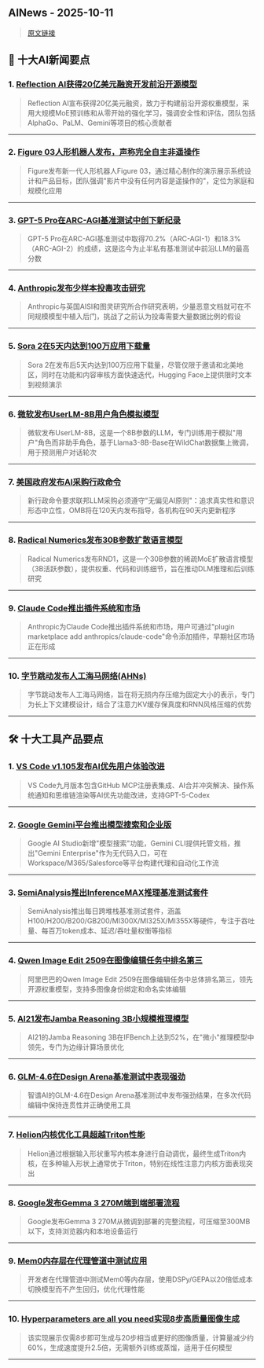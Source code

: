 ## AINews - 2025-10-11

> [原文链接](https://news.smol.ai/issues/25-10-09-state-of-ai/)

## 📰 十大AI新闻要点

### 1. [Reflection AI获得20亿美元融资开发前沿开源模型](https://x.com/reflection_ai/status/1976304405369520242)
> Reflection AI宣布获得20亿美元融资，致力于构建前沿开源权重模型，采用大规模MoE预训练和从零开始的强化学习，强调安全性和评估，团队包括AlphaGo、PaLM、Gemini等项目的核心贡献者

---

### 2. [Figure 03人形机器人发布，声称完全自主非遥操作](https://twitter.com/Figure_robot/status/1976272678618308864)
> Figure发布新一代人形机器人Figure 03，通过精心制作的演示展示系统设计和产品目标，团队强调"影片中没有任何内容是遥操作的"，定位为家庭和规模化应用

---

### 3. [GPT-5 Pro在ARC-AGI基准测试中创下新纪录](https://twitter.com/arcprize/status/1976329182893441209)
> GPT-5 Pro在ARC-AGI基准测试中取得70.2%（ARC-AGI-1）和18.3%（ARC-AGI-2）的成绩，这是迄今为止半私有基准测试中前沿LLM的最高分数

---

### 4. [Anthropic发布少样本投毒攻击研究](https://twitter.com/AnthropicAI/status/1976328781938626905)
> Anthropic与英国AISI和图灵研究所合作研究表明，少量恶意文档就可在不同规模模型中植入后门，挑战了之前认为投毒需要大量数据比例的假设

---

### 5. [Sora 2在5天内达到100万应用下载量](https://twitter.com/billpeeb/status/1976099194407616641)
> Sora 2在发布后5天内达到100万应用下载量，尽管仅限于邀请和北美地区，同时在功能和内容审核方面快速迭代，Hugging Face上提供限时文本到视频演示

---

### 6. [微软发布UserLM-8B用户角色模拟模型](https://www.reddit.com/r/LocalLLaMA/comments/1o23vqf/microsoftuserlm8b_unlike_typical_llms_that_are/)
> 微软发布UserLM-8B，这是一个8B参数的LLM，专门训练用于模拟"用户"角色而非助手角色，基于Llama3-8B-Base在WildChat数据集上微调，用于预测用户对话轮次

---

### 7. [美国政府发布AI采购行政命令](https://whitehouse.gov/)
> 新行政命令要求联邦LLM采购必须遵守"无偏见AI原则"：追求真实性和意识形态中立性，OMB将在120天内发布指导，各机构在90天内更新程序

---

### 8. [Radical Numerics发布30B参数扩散语言模型](https://twitter.com/RadicalNumerics/status/1976332725926936599)
> Radical Numerics发布RND1，这是一个30B参数的稀疏MoE扩散语言模型（3B活跃参数），提供权重、代码和训练细节，旨在推动DLM推理和后训练研究

---

### 9. [Claude Code推出插件系统和市场](https://twitter.com/The_Whole_Daisy/status/1976332882378641737)
> Anthropic为Claude Code推出插件系统和市场，用户可通过"plugin marketplace add anthropics/claude-code"命令添加插件，早期社区市场正在形成

---

### 10. [字节跳动发布人工海马网络(AHNs)](https://github.com/ByteDance-Seed/AHN)
> 字节跳动发布人工海马网络，旨在将无损内存压缩为固定大小的表示，专门为长上下文建模设计，结合了注意力KV缓存保真度和RNN风格压缩的优势

---

## 🛠️ 十大工具产品要点

### 1. [VS Code v1.105发布AI优先用户体验改进](https://twitter.com/code/status/1976332459886182627)
> VS Code九月版本包含GitHub MCP注册表集成、AI合并冲突解决、操作系统通知和思维链渲染等AI优先功能改进，支持GPT-5-Codex

---

### 2. [Google Gemini平台推出模型搜索和企业版](https://twitter.com/GoogleAIStudio/status/1976322693726343384)
> Google AI Studio新增"模型搜索"功能，Gemini CLI提供托管文档，推出"Gemini Enterprise"作为无代码入口，可在Workspace/M365/Salesforce等平台构建代理和自动化工作流

---

### 3. [SemiAnalysis推出InferenceMAX推理基准测试套件](https://twitter.com/dylan522p/status/1976422855928680454)
> SemiAnalysis推出每日跨堆栈基准测试套件，涵盖H100/H200/B200/GB200/MI300X/MI325X/MI355X等硬件，专注于吞吐量、每百万token成本、延迟/吞吐量权衡等指标

---

### 4. [Qwen Image Edit 2509在图像编辑任务中排名第三](https://twitter.com/Alibaba_Qwen/status/1976119224339955803)
> 阿里巴巴的Qwen Image Edit 2509在图像编辑任务中总体排名第三，领先开源权重模型，支持多图像身份绑定和命名实体编辑

---

### 5. [AI21发布Jamba Reasoning 3B小规模推理模型](https://twitter.com/AI21Labs/status/1976271434004541641)
> AI21的Jamba Reasoning 3B在IFBench上达到52%，在"微小"推理模型中领先，专门为边缘计算场景优化

---

### 6. [GLM-4.6在Design Arena基准测试中表现强劲](https://twitter.com/Zai_org/status/1976226981176807870)
> 智谱AI的GLM-4.6在Design Arena基准测试中发布强劲结果，在多次代码编辑中保持连贯性并正确使用工具

---

### 7. [Helion内核优化工具超越Triton性能](https://github.com/fla-org/flash-linear-attention/tree/main/fla/ops)
> Helion通过根据输入形状重写内核本身进行自动调优，最终生成Triton内核，在多种输入形状上通常优于Triton，特别在线性注意力内核方面表现突出

---

### 8. [Google发布Gemma 3 270M端到端部署流程](https://twitter.com/googleaidevs/status/1976315582094917787)
> Google发布Gemma 3 270M从微调到部署的完整流程，可压缩至300MB以下，支持浏览器内和本地设备运行

---

### 9. [Mem0内存层在代理管道中测试应用](https://twitter.com/helloiamleonie/status/1976270045534679106)
> 开发者在代理管道中测试Mem0等内存层，使用DSPy/GEPA以20倍低成本切换模型而不产生回归，优化代理性能

---

### 10. [Hyperparameters are all you need实现8步高质量图像生成](https://huggingface.co/spaces/coralLight/Hyperparameters_Are_All_You_Need)
> 该实现展示仅需8步即可生成与20步相当或更好的图像质量，计算量减少约60%，生成速度提升2.5倍，无需额外训练或蒸馏，适用于任何模型

---